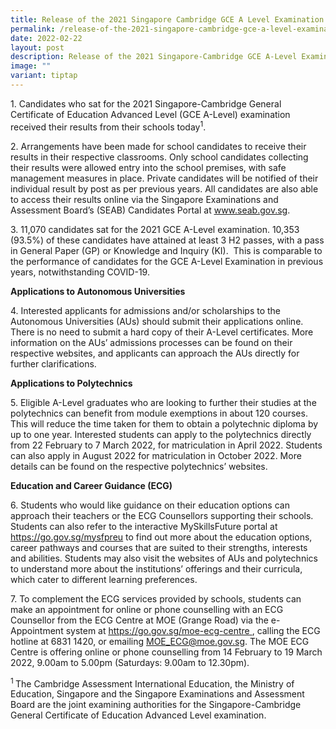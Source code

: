 ```yaml
---
title: Release of the 2021 Singapore Cambridge GCE A Level Examination Results
permalink: /release-of-the-2021-singapore-cambridge-gce-a-level-examination-results/
date: 2022-02-22
layout: post
description: Release of the 2021 Singapore-Cambridge GCE A-Level Examination Results
image: ""
variant: tiptap
---
```

<p>1. Candidates who sat for the 2021 Singapore-Cambridge General Certificate
of Education Advanced Level (GCE A-Level) examination received their results
from their schools today<sup>1</sup>.</p>
<p>2. Arrangements have been made for school candidates to receive their
results in their respective classrooms. Only school candidates collecting
their results were allowed entry into the school premises, with safe management
measures in place. Private candidates will be notified of their individual
result by post as per previous years. All candidates are also able to access
their results online via the Singapore Examinations and Assessment Board’s
(SEAB) Candidates Portal at <a href="https://www.seab.gov.sg/" rel="noopener noreferrer nofollow" target="_blank"><u>www.seab.gov.sg</u></a>.</p>
<p>3. 11,070 candidates sat for the 2021 GCE A-Level examination. 10,353
(93.5%) of these candidates have attained at least 3 H2 passes, with a
pass in General Paper (GP) or Knowledge and Inquiry (KI).&nbsp; This is
comparable to the performance of candidates for the GCE A-Level Examination
in previous years, notwithstanding COVID-19.</p>
<p><strong>Applications to Autonomous Universities</strong>
</p>
<p>4. Interested applicants for admissions and/or scholarships to the Autonomous
Universities (AUs) should submit their applications online. There is no
need to submit a hard copy of their A-Level certificates. More information
on the AUs’ admissions processes can be found on their respective websites,
and applicants can approach the AUs directly for further clarifications.&nbsp;</p>
<p><strong>Applications to Polytechnics</strong>
</p>
<p>5.&nbsp;Eligible A-Level graduates who are looking to further their studies
at the polytechnics can benefit from module exemptions in about 120 courses.
This will reduce the time taken for them to obtain a polytechnic diploma
by up to one year. Interested students can apply to the polytechnics directly
from 22 February to 7 March 2022, for matriculation in April 2022. Students
can also apply in August 2022 for matriculation in October 2022. More details
can be found on the respective polytechnics’ websites.</p>
<p><strong>Education and Career Guidance (ECG)</strong>
</p>
<p>6.&nbsp;Students who would like guidance on their education options can
approach their teachers or the ECG Counsellors supporting their schools.
Students can also refer to the interactive MySkillsFuture portal at <a href="https://www.seab.gov.sg/" rel="noopener noreferrer nofollow" target="_blank"><u>https://go.gov.sg/mysfpreu</u></a>&nbsp;to
find out more about the education options, career pathways and courses
that are suited to their strengths, interests and abilities. Students may
also visit the websites of AUs and polytechnics to understand more about
the institutions’ offerings and their curricula, which cater to different
learning preferences.</p>
<p>7.&nbsp;To complement the ECG services provided by schools, students can
make an appointment for online or phone counselling with an ECG Counsellor
from the ECG Centre at MOE (Grange Road) via the e-Appointment system at
<a href="https://www.seab.gov.sg/" rel="noopener noreferrer nofollow" target="_blank"><u>https://go.gov.sg/moe-ecg-centre</u>
</a>, calling the ECG hotline at 6831 1420, or emailing <a href="https://www.seab.gov.sg/" rel="noopener noreferrer nofollow" target="_blank"><u>MOE_ECG@moe.gov.sg</u></a>.
The MOE ECG Centre is offering online or phone counselling from 14 February
to 19 March 2022, 9.00am to 5.00pm (Saturdays: 9.00am to 12.30pm).</p>
<p><sup>1 </sup>The Cambridge Assessment International Education, the Ministry
of Education, Singapore and the Singapore Examinations and Assessment Board
are the joint examining authorities for the Singapore-Cambridge General
Certificate of Education Advanced Level examination.</p>
<p></p>